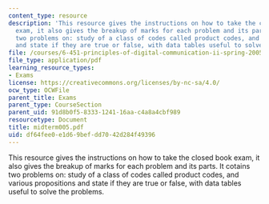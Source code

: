 ```yaml
---
content_type: resource
description: 'This resource gives the instructions on how to take the closed book
  exam, it also gives the breakup of marks for each problem and its parts. It cotains
  two problems on: study of a class of codes called product codes, and various propositions
  and state if they are true or false, with data tables useful to solve the problems.'
file: /courses/6-451-principles-of-digital-communication-ii-spring-2005/df64fee0e1d69befdd7042d284f49396_midterm005.pdf
file_type: application/pdf
learning_resource_types:
- Exams
license: https://creativecommons.org/licenses/by-nc-sa/4.0/
ocw_type: OCWFile
parent_title: Exams
parent_type: CourseSection
parent_uid: 91d8b0f5-8333-1241-16aa-c4a8a4cbf989
resourcetype: Document
title: midterm005.pdf
uid: df64fee0-e1d6-9bef-dd70-42d284f49396
---
```

This resource gives the instructions on how to take the closed book exam, it also gives the breakup of marks for each problem and its parts. It cotains two problems on: study of a class of codes called product codes, and various propositions and state if they are true or false, with data tables useful to solve the problems.